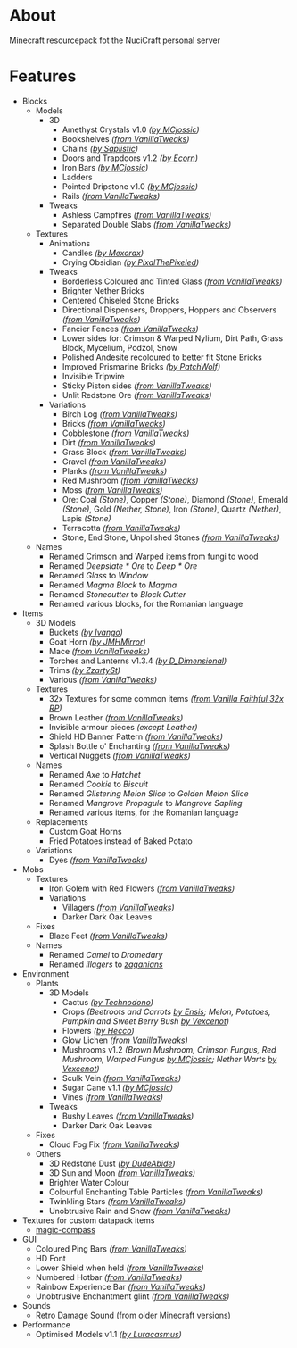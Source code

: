 # About

Minecraft resourcepack fot the NuciCraft personal server

# Features

- Blocks
    - Models
        - 3D
            - Amethyst Crystals v1.0 _([by MCjossic](https://curseforge.com/minecraft/texture-packs/three-dimensional-amethyst-crystals))_
            - Bookshelves _([from VanillaTweaks](https://vanillatweaks.net/picker/resource-packs))_
            - Chains _([by Saplistic](https://planetminecraft.com/texture-pack/3d-chains))_
            - Doors and Trapdoors v1.2 _([by Ecorn](https://planetminecraft.com/texture-pack/3d-doors-amp-trapdoors))_
            - Iron Bars _([by MCjossic](https://curseforge.com/minecraft/texture-packs/three-dimensional-iron-bars))_
            - Ladders
            - Pointed Dripstone v1.0 _([by MCjossic](https://curseforge.com/minecraft/texture-packs/three-dimensional-pointed-dripstone))_
            - Rails _([from VanillaTweaks](https://vanillatweaks.net/picker/resource-packs))_
        - Tweaks
            - Ashless Campfires _([from VanillaTweaks](https://vanillatweaks.net/picker/resource-packs))_
            - Separated Double Slabs _([from VanillaTweaks](https://vanillatweaks.net/picker/resource-packs))_
    - Textures
        - Animations
            - Candles _([by Mexorax](https://planetminecraft.com/texture-pack/animated-candles))_
            - Crying Obsidian _([by PixalThePixeled](https://planetminecraft.com/texture-pack/animated-crying-obsidian))_
        - Tweaks
            - Borderless Coloured and Tinted Glass _([from VanillaTweaks](https://vanillatweaks.net/picker/resource-packs))_
            - Brighter Nether Bricks
            - Centered Chiseled Stone Bricks
            - Directional Dispensers, Droppers, Hoppers and Observers _([from VanillaTweaks](https://vanillatweaks.net/picker/resource-packs))_
            - Fancier Fences _([from VanillaTweaks](https://vanillatweaks.net/picker/resource-packs))_
            - Lower sides for: Crimson & Warped Nylium, Dirt Path, Grass Block, Mycelium, Podzol, Snow
            - Polished Andesite recoloured to better fit Stone Bricks
            - Improved Prismarine Bricks _([by PatchWolf](https://modrinth.com/resourcepack/improved-prismarine-bricks!))_
            - Invisible Tripwire
            - Sticky Piston sides _([from VanillaTweaks](https://vanillatweaks.net/picker/resource-packs))_
            - Unlit Redstone Ore _([from VanillaTweaks](https://vanillatweaks.net/picker/resource-packs))_
        - Variations
            - Birch Log _([from VanillaTweaks](https://vanillatweaks.net/picker/resource-packs))_
            - Bricks _([from VanillaTweaks](https://vanillatweaks.net/picker/resource-packs))_
            - Cobblestone _([from VanillaTweaks](https://vanillatweaks.net/picker/resource-packs))_
            - Dirt _([from VanillaTweaks](https://vanillatweaks.net/picker/resource-packs))_
            - Grass Block _([from VanillaTweaks](https://vanillatweaks.net/picker/resource-packs))_
            - Gravel _([from VanillaTweaks](https://vanillatweaks.net/picker/resource-packs))_
            - Planks _([from VanillaTweaks](https://vanillatweaks.net/picker/resource-packs))_
            - Red Mushroom _([from VanillaTweaks](https://vanillatweaks.net/picker/resource-packs))_
            - Moss _([from VanillaTweaks](https://vanillatweaks.net/picker/resource-packs))_
            - Ore: Coal _(Stone)_, Copper _(Stone)_, Diamond _(Stone)_, Emerald _(Stone)_, Gold _(Nether, Stone)_, Iron _(Stone)_, Quartz _(Nether)_, Lapis _(Stone)_
            - Terracotta _([from VanillaTweaks](https://vanillatweaks.net/picker/resource-packs))_
            - Stone, End Stone, Unpolished Stones _([from VanillaTweaks](https://vanillatweaks.net/picker/resource-packs))_
    - Names
        - Renamed Crimson and Warped items from fungi to wood
        - Renamed _Deepslate * Ore_ to _Deep * Ore_
        - Renamed _Glass_ to _Window_
        - Renamed _Magma Block_ to _Magma_
        - Renamed _Stonecutter_ to _Block Cutter_
        - Renamed various blocks, for the Romanian language
- Items
    - 3D Models
        - Buckets _([by Ivango](https://planetminecraft.com/texture-pack/3d-bucket))_
        - Goat Horn _([by JMHMirror](https://planetminecraft.com/texture-pack/3d-goat-horn))_
        - Mace _([from VanillaTweaks](https://vanillatweaks.net/picker/resource-packs))_
        - Torches and Lanterns v1.3.4 _([by D_Dimensional](https://planetminecraft.com/texture-pack/3d-hand-torch))_
        - Trims _([by ZzartySt](https://curseforge.com/minecraft/texture-packs/trims-3d))_
        - Various _([from VanillaTweaks](https://vanillatweaks.net/picker/resource-packs))_
    - Textures
        - 32x Textures for some common items _([from Vanilla Faithful 32x RP](https://github.com/Faithful-Resource-Pack/Faithful-Java-32x))_
        - Brown Leather _([from VanillaTweaks](https://vanillatweaks.net/picker/resource-packs))_
        - Invisible armour pieces _(except Leather)_
        - Shield HD Banner Pattern _([from VanillaTweaks](https://vanillatweaks.net/picker/resource-packs))_
        - Splash Bottle o' Enchanting _([from VanillaTweaks](https://vanillatweaks.net/picker/resource-packs))_
        - Vertical Nuggets _([from VanillaTweaks](https://vanillatweaks.net/picker/resource-packs))_
    - Names
        - Renamed _Axe_ to _Hatchet_
        - Renamed _Cookie_ to _Biscuit_
        - Renamed _Glistering Melon Slice_ to _Golden Melon Slice_
        - Renamed _Mangrove Propagule_ to _Mangrove Sapling_
        - Renamed various items, for the Romanian language
    - Replacements
        - Custom Goat Horns
        - Fried Potatoes instead of Baked Potato
    - Variations
        - Dyes _([from VanillaTweaks](https://vanillatweaks.net/picker/resource-packs))_
- Mobs
    - Textures
        - Iron Golem with Red Flowers _([from VanillaTweaks](https://vanillatweaks.net/picker/resource-packs))_
        - Variations
            - Villagers _([from VanillaTweaks](https://vanillatweaks.net/picker/resource-packs))_
            - Darker Dark Oak Leaves
    - Fixes
        - Blaze Feet _([from VanillaTweaks](https://vanillatweaks.net/picker/resource-packs))_
    - Names
        - Renamed _Camel_ to _Dromedary_
        - Renamed _illagers_ to _[zaganians](https://micronations.wiki/wiki/Zaganians)_
- Environment
    - Plants
        - 3D Models
            - Cactus _([by Technodono](https://planetminecraft.com/texture-pack/3d-cactus-4425631))_
            - Crops _(Beetroots and Carrots [by Ensis](https://planetminecraft.com/texture-pack/better-crops-3d-16x); Melon, Potatoes, Pumpkin and Sweet Berry Bush [by Vexcenot](https://curseforge.com/minecraft/texture-packs/crops-3d-revamped))_
            - Flowers _([by Hecco](https://planetminecraft.com/texture-pack/flamboyant-flowers-the-new-3d-flowers))_
            - Glow Lichen _([from VanillaTweaks](https://vanillatweaks.net/picker/resource-packs))_
            - Mushrooms v1.2 _(Brown Mushroom, Crimson Fungus, Red Mushroom, Warped Fungus [by MCjossic](https://curseforge.com/minecraft/texture-packs/three-dimensional-mushrooms); Nether Warts [by Vexcenot](https://www.curseforge.com/minecraft/texture-packs/crops-3d-revamped))_
            - Sculk Vein _([from VanillaTweaks](https://vanillatweaks.net/picker/resource-packs))_
            - Sugar Cane v1.1 _([by MCjossic](https://curseforge.com/minecraft/texture-packs/three-dimensional-sugar-cane))_
            - Vines _([from VanillaTweaks](https://vanillatweaks.net/picker/resource-packs))_
        - Tweaks
            - Bushy Leaves _([from VanillaTweaks](https://vanillatweaks.net/picker/resource-packs))_
            - Darker Dark Oak Leaves
    - Fixes
        - Cloud Fog Fix _([from VanillaTweaks](https://vanillatweaks.net/picker/resource-packs))_
    - Others
        - 3D Redstone Dust _([by DudeAbide](https://planetminecraft.com/texture-pack/3d-clean-redstone-dust))_
        - 3D Sun and Moon _([from VanillaTweaks](https://vanillatweaks.net/picker/resource-packs))_
        - Brighter Water Colour
        - Colourful Enchanting Table Particles _([from VanillaTweaks](https://vanillatweaks.net/picker/resource-packs))_
        - Twinkling Stars _([from VanillaTweaks](https://vanillatweaks.net/picker/resource-packs))_
        - Unobtrusive Rain and Snow _([from VanillaTweaks](https://vanillatweaks.net/picker/resource-packs))_
- Textures for custom datapack items
    - [magic-compass](https://github.com/hmlendea/mc-datapack-magic_compass)
- GUI
    - Coloured Ping Bars _([from VanillaTweaks](https://vanillatweaks.net/picker/resource-packs))_
    - HD Font
    - Lower Shield when held _([from VanillaTweaks](https://vanillatweaks.net/picker/resource-packs))_
    - Numbered Hotbar _([from VanillaTweaks](https://vanillatweaks.net/picker/resource-packs))_
    - Rainbow Experience Bar _([from VanillaTweaks](https://vanillatweaks.net/picker/resource-packs))_
    - Unobtrusive Enchantment glint _([from VanillaTweaks](https://vanillatweaks.net/picker/resource-packs))_
- Sounds
    - Retro Damage Sound (from older Minecraft versions)
- Performance
    - Optimised Models v1.1 _([by Luracasmus](https://planetminecraft.com/texture-pack/modelculling))_
